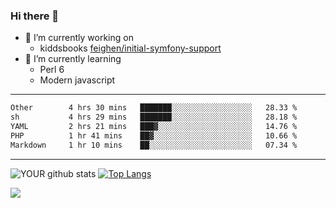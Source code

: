 ### Hi there 👋

- 🔭 I’m currently working on
  - kiddsbooks [feighen/initial-symfony-support](https://github.com/noondaysun/kiddsbooks.com/tree/feighen/initial-symfony-support)
- 🌱 I’m currently learning
  - Perl 6
  - Modern javascript

---
<!--START_SECTION:waka-->

```txt
Other        4 hrs 30 mins   ███████░░░░░░░░░░░░░░░░░░   28.33 %
sh           4 hrs 29 mins   ███████░░░░░░░░░░░░░░░░░░   28.18 %
YAML         2 hrs 21 mins   ███▓░░░░░░░░░░░░░░░░░░░░░   14.76 %
PHP          1 hr 41 mins    ██▓░░░░░░░░░░░░░░░░░░░░░░   10.66 %
Markdown     1 hr 10 mins    ██░░░░░░░░░░░░░░░░░░░░░░░   07.34 %
```

<!--END_SECTION:waka-->
---
![YOUR github stats](https://github-readme-stats.vercel.app/api?username=noondaysun&show_icons=true&theme=onedark) [![Top Langs](https://github-readme-stats.vercel.app/api/top-langs/?username=noondaysun&layout=compact&theme=onedark)](https://github.com/anuraghazra/github-readme-stats)

[<img src="https://img.shields.io/badge/linkedin-%230077B5.svg?&style=for-the-badge&logo=linkedin&logoColor=white" />](https://www.linkedin.com/in/feighen-oosterbroek-9630a514a/)

<!--
**noondaysun/noondaysun** is a ✨ _special_ ✨ repository because its `README.md` (this file) appears on your GitHub profile.

Here are some ideas to get you started:

- 🔭 I’m currently working on ...
- 🌱 I’m currently learning ...
- 👯 I’m looking to collaborate on ...
- 🤔 I’m looking for help with ...
- 💬 Ask me about ...
- 📫 How to reach me: ...
- 😄 Pronouns: ...
- ⚡ Fun fact: ...
-->
